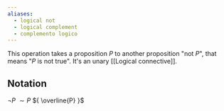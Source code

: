 ```yaml
---
aliases:
  - logical not
  - logical complement
  - complemento logico
---
```

This operation takes a proposition ${ P }$ to another proposition "not ${ P }$", that means "${ P }$ is not true".
It's an unary [[Logical connective]].

## Notation

${ \neg P }$
${ \sim P }$
${ \overline{P} }$